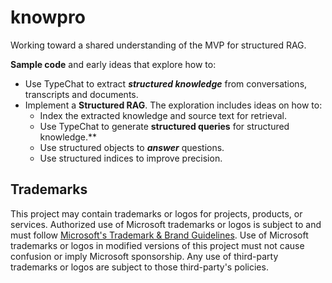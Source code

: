 # knowpro

Working toward a shared understanding of the MVP for structured RAG.

**Sample code** and early ideas that explore how to:

- Use TypeChat to extract **_structured knowledge_** from conversations, transcripts and documents.
- Implement a **Structured RAG**. The exploration includes ideas on how to:
  - Index the extracted knowledge and source text for retrieval.
  - Use TypeChat to generate **structured queries** for structured knowledge.\*\*
  - Use structured objects to **_answer_** questions.
  - Use structured indices to improve precision.

## Trademarks

This project may contain trademarks or logos for projects, products, or services. Authorized use of Microsoft
trademarks or logos is subject to and must follow
[Microsoft's Trademark & Brand Guidelines](https://www.microsoft.com/en-us/legal/intellectualproperty/trademarks/usage/general).
Use of Microsoft trademarks or logos in modified versions of this project must not cause confusion or imply Microsoft sponsorship.
Any use of third-party trademarks or logos are subject to those third-party's policies.
